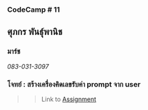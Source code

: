 ### CodeCamp # 11  

## **ศุภกร พันธุ์พานิช**  
### มาร์ช
*083-031-3097*  

### โจทย์ : สร้างเครื่องคิดเลขรับค่า prompt จาก user

>> Link to [Assignment](https://github.com/machhhhhhh/Homework_Codecamp_10/blob/master/Basic_Javascript/Lab/Calculator/Multiplication_table.html)